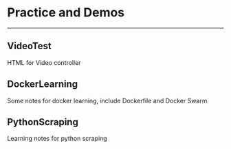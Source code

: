 # Practice and Demos

--------------------------------------------

## VideoTest

HTML for Video controller

## DockerLearning

Some notes for docker learning, include Dockerfile and Docker Swarm

## PythonScraping

Learning notes for python scraping